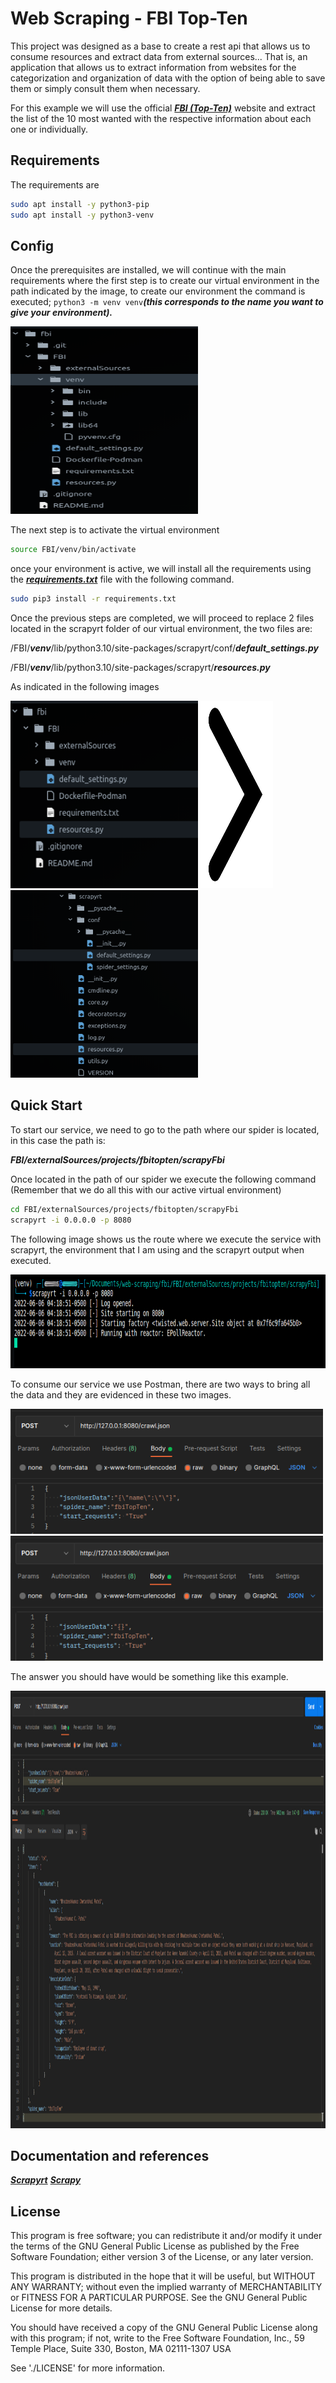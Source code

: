 # Web Scraping - FBI Top-Ten
This project was designed as a base to create a rest api that allows us to consume resources and extract data from external sources... That is, an application that allows us to extract information from websites for the categorization and organization of data with the option of being able to save them or simply consult them when necessary.

For this example we will use the official ***[FBI (Top-Ten)](https://www.fbi.gov/wanted/topten "FBI (Top-Ten)")*** website and extract the list of the 10 most wanted with the respective information about each one or individually.

## Requirements
The requirements are

```bash
sudo apt install -y python3-pip
sudo apt install -y python3-venv
```
## Config

Once the prerequisites are installed, we will continue with the main requirements where the first step is to create our virtual environment in the path indicated by the image, to create our environment the command is executed; ```python3 -m venv venv```***(this corresponds to the name you want to give your environment).***

<img src="screenshots/step-1.png" width="300" height="300">

The next step is to activate the virtual environment

```bash
source FBI/venv/bin/activate
```

once your environment is active, we will install all the requirements using the ***[requirements.txt](FBI/requirements.txt)*** file with the following command.

```bash
sudo pip3 install -r requirements.txt
```
Once the previous steps are completed, we will proceed to replace 2 files located in the scrapyrt folder of our virtual environment, the two files are:

/FBI/***venv***/lib/python3.10/site-packages/scrapyrt/conf/***default_settings.py***

/FBI/***venv***/lib/python3.10/site-packages/scrapyrt/***resources.py***

As indicated in the following images

<img src="screenshots/step-2.png" width="300" height="300"><img src="screenshots/arrow.jpeg" width="120" height="300"><img src="screenshots/step-2(1).png" width="300" height="300">

## Quick Start

To start our service, we need to go to the path where our spider is located, in this case the path is:

***FBI/externalSources/projects/fbitopten/scrapyFbi***

Once located in the path of our spider we execute the following command (Remember that we do all this with our active virtual environment)

```bash
cd FBI/externalSources/projects/fbitopten/scrapyFbi
scrapyrt -i 0.0.0.0 -p 8080
```

The following image shows us the route where we execute the service with scrapyrt, the environment that I am using and the scrapyrt output when executed.

<img src="screenshots/start.png" width="700" height="150">



To consume our service we use Postman, there are two ways to bring all the data and they are evidenced in these two images.

<img src="screenshots/getall.png" width="500" height="200"><img src="screenshots/getall1.png" width="500" height="200">

The answer you should have would be something like this example.

<img src="screenshots/output.png" width="1000" height="700">

## Documentation and references
***[Scrapyrt](https://scrapyrt.readthedocs.io/en/stable/ "Scrapyrt")***
***[Scrapy](https://docs.scrapy.org/en/latest/ "Scrapy")***

## License

This program is free software; you can redistribute it and/or modify it under the terms of the GNU General Public License as published by the Free Software Foundation; either version 3 of the License, or any later version.

This program is distributed in the hope that it will be useful, but WITHOUT ANY WARRANTY; without even the implied warranty of MERCHANTABILITY or FITNESS FOR A PARTICULAR PURPOSE. See the GNU General Public License for more details.

You should have received a copy of the GNU General Public License along with this program; if not, write to the Free Software Foundation, Inc., 59 Temple Place, Suite 330, Boston, MA 02111-1307 USA

See './LICENSE' for more information.
